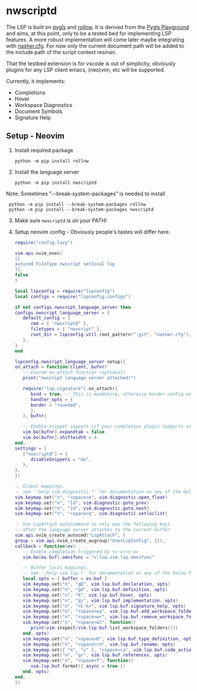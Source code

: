 # nwscriptd

The LSP is built on [pygls](https://github.com/openlawlibrary/pygls) and [rollnw](https://github.com/jd28/rollnw).  It is derived from the [Pygls Playground](https://github.com/openlawlibrary/pygls/tree/main/examples/vscode-playground) and aims, at this point, only to be a tested bed for implementing LSP features.  A more robust implementation will come later maybe integrating with [nasher.cfg](https://github.com/squattingmonk/nasher#nashercfg).  For now only the current document path will be added to the include path of the script context resman.

That the testbed extension is for vscode is out of simplicity, obviously plugins for any LSP client emacs, (neo)vim, etc will be supported.

Currently, it implements:
* Completions
* Hover
* Workspace Diagnostics
* Document Symbols
* Signature Help

## Setup - Neovim

1. Install required package
   ```
   python -m pip install rollnw
   ```

2. Install the language server
   ```
   python -m pip install nwscriptd
   ```

Note: Sometimes "--break-system-packages" is needed to install
   ```
    python -m pip install --break-system-packages rollnw
    python -m pip install --break-system-packages nwscriptd
   ```

3. Make sure ``nwscriptd`` is on your PATH!

4. Setup neovim config - Obviously people's tastes will differ here.
   ```lua
   require("config.lazy")

   vim.api.nvim_exec(
   [[
   autocmd FileType nwscript setlocal lsp
   ]],
   false
   )

   local lspconfig = require("lspconfig")
   local configs = require("lspconfig.configs")

   if not configs.nwscript_language_server then
   configs.nwscript_language_server = {
      default_config = {
         cmd = { "nwscriptd" },
         filetypes = { "nwscript" },
         root_dir = lspconfig.util.root_pattern(".git", "nasher.cfg"),
      },
   }
   end

   lspconfig.nwscript_language_server.setup({
   on_attach = function(client, bufnr)
      -- Custom on_attach function (optional)
      print("nwscript language server attached!")

      require("lsp_signature").on_attach({
         bind = true, -- This is mandatory, otherwise border config won't get registered.
         handler_opts = {
         border = "rounded",
         },
      }, bufnr)

      -- Enable snippet support (if your completion plugin supports snippets)
      vim.bo[bufnr].expandtab = false
      vim.bo[bufnr].shiftwidth = 4
   end,
   settings = {
      ["nwscriptd"] = {
         disableSnippets = "on",
      },
   },
   })

   -- Global mappings.
   -- See `:help vim.diagnostic.*` for documentation on any of the below functions
   vim.keymap.set("n", "<space>e", vim.diagnostic.open_float)
   vim.keymap.set("n", "[d", vim.diagnostic.goto_prev)
   vim.keymap.set("n", "]d", vim.diagnostic.goto_next)
   vim.keymap.set("n", "<space>q", vim.diagnostic.setloclist)

   -- Use LspAttach autocommand to only map the following keys
   -- after the language server attaches to the current buffer
   vim.api.nvim_create_autocmd("LspAttach", {
   group = vim.api.nvim_create_augroup("UserLspConfig", {}),
   callback = function(ev)
      -- Enable completion triggered by <c-x><c-o>
      vim.bo[ev.buf].omnifunc = "v:lua.vim.lsp.omnifunc"

      -- Buffer local mappings.
      -- See `:help vim.lsp.*` for documentation on any of the below functions
      local opts = { buffer = ev.buf }
      vim.keymap.set("n", "gD", vim.lsp.buf.declaration, opts)
      vim.keymap.set("n", "gd", vim.lsp.buf.definition, opts)
      vim.keymap.set("n", "K", vim.lsp.buf.hover, opts)
      vim.keymap.set("n", "gi", vim.lsp.buf.implementation, opts)
      vim.keymap.set("n", "<C-k>", vim.lsp.buf.signature_help, opts)
      vim.keymap.set("n", "<space>wa", vim.lsp.buf.add_workspace_folder, opts)
      vim.keymap.set("n", "<space>wr", vim.lsp.buf.remove_workspace_folder, opts)
      vim.keymap.set("n", "<space>wl", function()
         print(vim.inspect(vim.lsp.buf.list_workspace_folders()))
      end, opts)
      vim.keymap.set("n", "<space>D", vim.lsp.buf.type_definition, opts)
      vim.keymap.set("n", "<space>rn", vim.lsp.buf.rename, opts)
      vim.keymap.set({ "n", "v" }, "<space>ca", vim.lsp.buf.code_action, opts)
      vim.keymap.set("n", "gr", vim.lsp.buf.references, opts)
      vim.keymap.set("n", "<space>f", function()
         vim.lsp.buf.format({ async = true })
      end, opts)
   end,
   })
   ```
